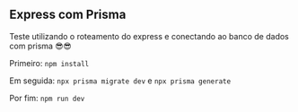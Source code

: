 ## Express com Prisma

 Teste utilizando o roteamento do express e conectando ao banco de dados com prisma 😎😎

 Primeiro: `npm install`

 Em seguida: `npx prisma migrate dev` e `npx prisma generate`

 Por fim: `npm run dev`
 
 
